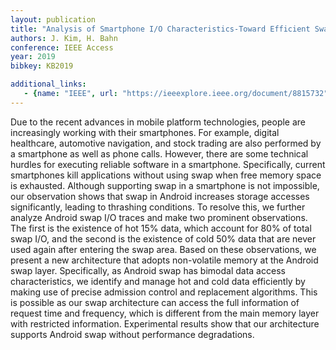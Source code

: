 ```yaml
---
layout: publication
title: "Analysis of Smartphone I/O Characteristics-Toward Efficient Swap in a Smartphone"
authors: J. Kim, H. Bahn
conference: IEEE Access
year: 2019
bibkey: KB2019

additional_links:
   - {name: "IEEE", url: "https://ieeexplore.ieee.org/document/8815732"}
---
```

Due to the recent advances in mobile platform technologies, people are increasingly working with their smartphones. For example, digital healthcare, automotive navigation, and stock trading are also performed by a smartphone as well as phone calls. However, there are some technical hurdles for executing reliable software in a smartphone. Specifically, current smartphones kill applications without using swap when free memory space is exhausted. Although supporting swap in a smartphone is not impossible, our observation shows that swap in Android increases storage accesses significantly, leading to thrashing conditions. To resolve this, we further analyze Android swap I/O traces and make two prominent observations. The first is the existence of hot 15% data, which account for 80% of total swap I/O, and the second is the existence of cold 50% data that are never used again after entering the swap area. Based on these observations, we present a new architecture that adopts non-volatile memory at the Android swap layer. Specifically, as Android swap has bimodal data access characteristics, we identify and manage hot and cold data efficiently by making use of precise admission control and replacement algorithms. This is possible as our swap architecture can access the full information of request time and frequency, which is different from the main memory layer with restricted information. Experimental results show that our architecture supports Android swap without performance degradations.

